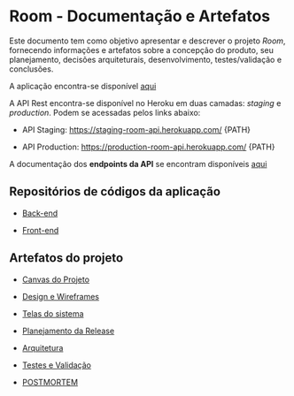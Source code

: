# Room - Documentação e Artefatos

Este documento tem como objetivo apresentar e descrever o projeto *Room*, fornecendo informações e artefatos sobre a concepção do produto, seu planejamento, decisões arquiteturais, desenvolvimento, testes/validação e conclusões.

A aplicação encontra-se disponível [aqui](https://room-web.netlify.com/)

A API Rest encontra-se disponível no Heroku em duas camadas: *staging* e *production*.
Podem se acessadas pelos links abaixo:

- API Staging: https://staging-room-api.herokuapp.com/ {PATH}

- API Production: https://production-room-api.herokuapp.com/ {PATH}

A documentação dos **endpoints da API** se encontram disponíveis [aqui](https://github.com/roavellarm/room-api/blob/master/schema/api.md)

## Repositórios de códigos da aplicação

- [Back-end](https://github.com/roavellarm/room-api)

- [Front-end](https://github.com/roavellarm/room-web)


## Artefatos do projeto

- [Canvas do Projeto](canvas-do-produto.md)

- [Design e Wireframes](design-e-wireframes.md)

- [Telas do sistema](telas_do_sistema.md)

- [Planejamento da Release](planejamento-da-release.md)

- [Arquitetura](arquitetura.md)

- [Testes e Validação](testes.md)

- [POSTMORTEM](postmortem.md)
